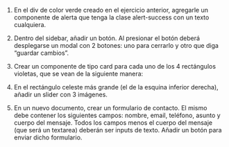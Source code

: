 1) En el div de color verde creado en el ejercicio anterior, agregarle un componente de alerta
que tenga la clase alert-success con un texto cualquiera.

2) Dentro del sidebar, añadir un botón. Al presionar el botón deberá desplegarse un modal
con 2 botones: uno para cerrarlo y otro que diga “guardar cambios”.

3) Crear un componente de tipo card para cada uno de los 4 rectángulos violetas, que se
vean de la siguiente manera:

4) En el rectángulo celeste más grande (el de la esquina inferior derecha), añadir un slider
con 3 imágenes.

5) En un nuevo documento, crear un formulario de contacto. El mismo debe contener los
siguientes campos: nombre, email, teléfono, asunto y cuerpo del mensaje. Todos los
campos menos el cuerpo del mensaje (que será un textarea) deberán ser inputs de texto.
Añadir un botón para enviar dicho formulario.